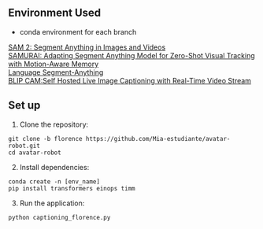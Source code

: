 
## Environment Used
* conda environment for each branch

[SAM 2: Segment Anything in Images and Videos](https://github.com/facebookresearch/sam2)  
[SAMURAI: Adapting Segment Anything Model for Zero-Shot Visual Tracking with Motion-Aware Memory](https://github.com/yangchris11/samurai/tree/master)  
[Language Segment-Anything](https://github.com/luca-medeiros/lang-segment-anything)  
[BLIP CAM:Self Hosted Live Image Captioning with Real-Time Video Stream](https://github.com/zawawiAI/BLIP_CAM)

## Set up
1. Clone the repository:
```
git clone -b florence https://github.com/Mia-estudiante/avatar-robot.git
cd avatar-robot
```
2. Install dependencies:
```
conda create -n [env_name]
pip install transformers einops timm
```
3. Run the application:
```
python captioning_florence.py
```
